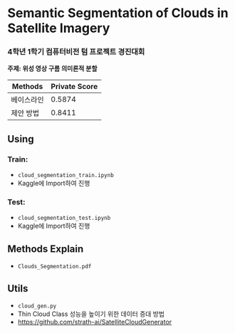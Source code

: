 # Semantic Segmentation of Clouds in Satellite Imagery

### 4학년 1학기 컴퓨터비전 텀 프로젝트 경진대회
**주제: 위성 영상 구름 의미론적 분할**

| Methods | Private Score |
| ------- | ------------- |
| 베이스라인 | 0.5874         |
| 제안 방법 | 0.8411         |

## Using
### Train:
- `cloud_segmentation_train.ipynb`
- Kaggle에 Import하여 진행

### Test:
- `cloud_segmentation_test.ipynb`
- Kaggle에 Import하여 진행

## Methods Explain
- `Clouds_Segmentation.pdf`

## Utils
- `cloud_gen.py`
- Thin Cloud Class 성능을 높이기 위한 데이터 증대 방법
- https://github.com/strath-ai/SatelliteCloudGenerator
